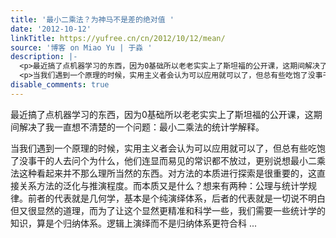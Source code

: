 ```yaml
---
title: '最小二乘法？为神马不是差的绝对值 '
date: '2012-10-12'
linkTitle: https://yufree.cn/cn/2012/10/12/mean/
source: '博客 on Miao Yu | 于淼 '
description: |-
  <p>最近搞了点机器学习的东西，因为0基础所以老老实实上了斯坦福的公开课，这期间解决了我一直想不清楚的一个问题：最小二乘法的统计学解释。</p>
  <p>当我们遇到一个原理的时候，实用主义者会认为可以应用就可以了，但总有些吃饱了没事干的人去问个为什么，他们连显而易见的常识都不放过，更别说想最小二乘法这种看起来并不那么理所当然的东西。对方法的本质进行探索是很重要的，这直接关系方法的泛化与推演程度。而本质又是什么？想来有两种：公理与统计学规律。前者的代表就是几何学，基本是个纯演绎体系，后者的代表就是一切说不明白但又很显然的道理，而为了让这个显然更精准和科学一些，我们需要一些统计学的知识，算是个归纳体系。逻辑上演绎而不是归纳体系更符合科 ...
disable_comments: true
---
```

<p>最近搞了点机器学习的东西，因为0基础所以老老实实上了斯坦福的公开课，这期间解决了我一直想不清楚的一个问题：最小二乘法的统计学解释。</p>
<p>当我们遇到一个原理的时候，实用主义者会认为可以应用就可以了，但总有些吃饱了没事干的人去问个为什么，他们连显而易见的常识都不放过，更别说想最小二乘法这种看起来并不那么理所当然的东西。对方法的本质进行探索是很重要的，这直接关系方法的泛化与推演程度。而本质又是什么？想来有两种：公理与统计学规律。前者的代表就是几何学，基本是个纯演绎体系，后者的代表就是一切说不明白但又很显然的道理，而为了让这个显然更精准和科学一些，我们需要一些统计学的知识，算是个归纳体系。逻辑上演绎而不是归纳体系更符合科 ...
